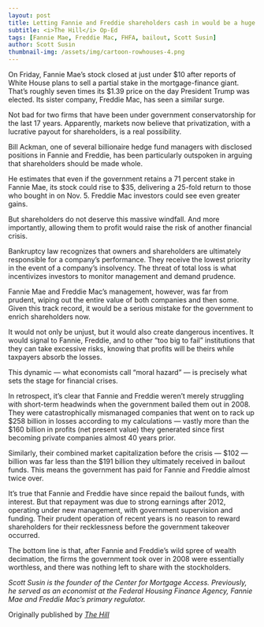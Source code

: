 ```yaml
---
layout: post
title: Letting Fannie and Freddie shareholders cash in would be a huge mistake
subtitle: <i>The Hill</i> Op-Ed
tags: [Fannie Mae, Freddie Mac, FHFA, bailout, Scott Susin]
author: Scott Susin
thumbnail-img: /assets/img/cartoon-rowhouses-4.png
---
```

On Friday, Fannie Mae’s stock closed at just under $10 after reports of White House plans to sell a partial stake in the mortgage-finance giant. That’s roughly seven times its $1.39 price on the day President Trump was elected. Its sister company, Freddie Mac, has seen a similar surge. 

Not bad for two firms that have been under government conservatorship for the last 17 years. Apparently, markets now believe that privatization, with a lucrative payout for shareholders, is a real possibility.

Bill Ackman, one of several billionaire hedge fund managers with disclosed positions in Fannie and Freddie, has been particularly outspoken in arguing that shareholders should be made whole. 

He estimates that even if the government retains a 71 percent stake in Fannie Mae, its stock could rise to $35, delivering a 25-fold return to those who bought in on Nov. 5. Freddie Mac investors could see even greater gains.

But shareholders do not deserve this massive windfall. And more importantly, allowing them to profit would raise the risk of another financial crisis. 

Bankruptcy law recognizes that owners and shareholders are ultimately responsible for a company’s performance. They receive the lowest priority in the event of a company’s insolvency. The threat of total loss is what incentivizes investors to monitor management and demand prudence.

Fannie Mae and Freddie Mac’s management, however, was far from prudent, wiping out the entire value of both companies and then some. Given this track record, it would be a serious mistake for the government to enrich shareholders now.

It would not only be unjust, but it would also create dangerous incentives. It would signal to Fannie, Freddie, and to other “too big to fail” institutions that they can take excessive risks, knowing that profits will be theirs while taxpayers absorb the losses.

This dynamic — what economists call “moral hazard” — is precisely what sets the stage for financial crises.

In retrospect, it’s clear that Fannie and Freddie weren’t merely struggling with short-term headwinds when the government bailed them out in 2008. They were catastrophically mismanaged companies that went on to rack up $258 billion in losses according to my calculations — vastly more than the $160 billion in profits (net present value) they generated since first becoming private companies almost 40 years prior. 

Similarly, their combined market capitalization before the crisis — $102 — billion was far less than the $191 billion they ultimately received in bailout funds. This means the government has paid for Fannie and Freddie almost twice over.

It’s true that Fannie and Freddie have since repaid the bailout funds, with interest. But that repayment was due to strong earnings after 2012, operating under new management, with government supervision and funding. Their prudent operation of recent years is no reason to reward shareholders for their recklessness before the government takeover occurred. 

The bottom line is that, after Fannie and Freddie’s wild spree of wealth decimation, the firms the government took over in 2008 were essentially worthless, and there was nothing left to share with the stockholders.

_Scott Susin is the founder of the Center for Mortgage Access. Previously, he served as an economist at the Federal Housing Finance Agency, Fannie Mae and Freddie Mac’s primary regulator._

Originally published by [_The Hill_](https://thehill.com/opinion/finance/5447882-moral-hazard-fannie-freddie/)

